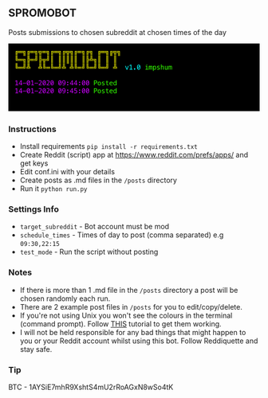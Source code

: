 ## SPROMOBOT

Posts submissions to chosen subreddit at chosen times of the day

![](ss.jpg)

### Instructions

-   Install requirements `pip install -r requirements.txt`
-   Create Reddit (script) app at <https://www.reddit.com/prefs/apps/> and get keys
-   Edit conf.ini with your details
-   Create posts as .md files in the `/posts` directory
-   Run it `python run.py`

### Settings Info

-   `target_subreddit` - Bot account must be mod
-   `schedule_times` - Times of day to post (comma separated) e.g `09:30,22:15`
-   `test_mode` - Run the script without posting

### Notes

-   If there is more than 1 .md file in the `/posts` directory a post will be chosen randomly each run.
-   There are 2 example post files in `/posts` for you to edit/copy/delete.
-   If you're not using Unix you won't see the colours in the terminal (command prompt). Follow [THIS](https://recycledrobot.co.uk/words/?print-python-colours) tutorial to get them working.
-   I will not be held responsible for any bad things that might happen to you or your Reddit account whilst using this bot. Follow Reddiquette and stay safe.

### Tip

BTC - 1AYSiE7mhR9XshtS4mU2rRoAGxN8wSo4tK
